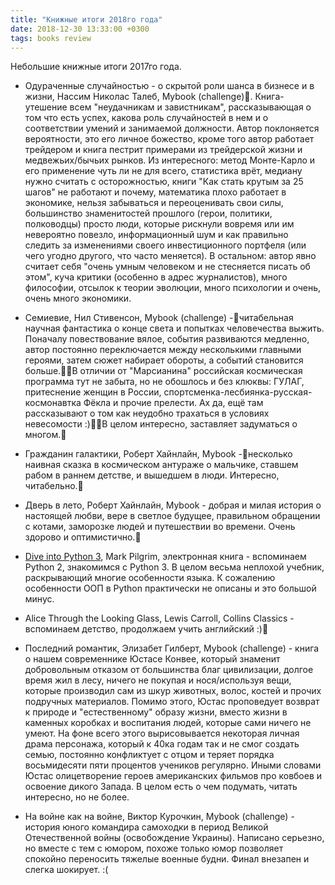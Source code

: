 ```yaml
---
title: "Книжные итоги 2018го года"
date: 2018-12-30 13:33:00 +0300
tags: books review
---
```

Небольшие книжные итоги 2017го года.
<!--more-->

* Одураченные случайностью - о скрытой роли шанса в бизнесе и в жизни, Нассим Николас Талеб, Mybook (challenge). Книга-утешение всем "неудачникам и завистникам", рассказывающая о том что есть успех, какова роль случайностей в нем и о соответствии умений и занимаемой должности. Автор поклоняется вероятности, это его личное божество, кроме того автор работает трейдером и книга пестрит примерами из трейдерской жизни и медвежьих/бычьих рынков. Из интересного: метод Монте-Карло и его применение чуть ли не для всего, статистика врёт, медиану нужно считать с осторожностью,  книги "Как стать крутым за 25 шагов" не работают и почему, математика плохо работает в экономике, нельзя забываться и переоценивать свои силы, большинство знаменитостей прошлого (герои, политики, полководцы) просто люди, которые рискнули вовремя или им невероятно повезло, информационный шум и как правильно следить за изменениями своего инвестиционного портфеля (или чего угодно другого, что часто меняется). В остальном: автор явно считает себя "очень умным человеком и не стесняется писать об этом", куча критики (особенно в адрес журналистов), много философии, отсылок к теории эволюции, много психологии и очень, очень много экономики.

* Семиевие, Нил Стивенсон, Mybook (challenge) -читабельная научная фантастика о конце света и попытках человечества выжить. Поначалу повествование вялое, события развиваются медленно, автор постоянно переключается между несколькими главными героями, затем сюжет набирает обороты, а событий становится больше.В отличии от "Марсианина" российская космическая программа тут не забыта, но не обошлось и без клюквы:  ГУЛАГ, притеснение женщин в России, спортсменка-лесбиянка-русская-космонавтка Фёкла и прочие прелести. Ах да, ещё там рассказывают о том как неудобно трахаться в условиях невесомости :)В целом интересно, заставляет задуматься о многом.

* Гражданин галактики, Роберт Хайнлайн, Mybook -несколько наивная сказка в космическом антураже о мальчике, ставшем рабом в раннем детстве, и вышедшем в люди. Интересно, читабельно.

* Дверь в лето, Роберт Хайнлайн, Mybook - добрая и милая история о настоящей любви, вере в светлое будущее, правильном обращении с котами, заморозке людей и путешествии во времени. Очень здорово и оптимистично.

* [Dive into Python 3](http://www.diveintopython3.net), Mark Pilgrim, электронная книга - вспоминаем Python 2, знакомимся с Python 3. В целом весьма неплохой учебник, раскрывающий многие особенности языка. К сожалению особенности ООП в Python практически не описаны и это большой минус.

* Alice Through the Looking Glass, Lewis Carroll, Collins Classics - вспоминаем детство, продолжаем учить английский :)

* Последний романтик, Элизабет Гилберт, Mybook (challenge) - книга о нашем современнике Юстасе Конвее, который знаменит добровольным отказом от большинства благ цивилизации, долгое время жил в лесу, ничего не покупая и нося/используя вещи, которые производил сам из шкур животных, волос, костей и прочих подручных материалов. Помимо этого, Юстас проповедует возврат к природе и "естественному" образу жизни, вместо жизни в каменных коробках и воспитания людей, которые сами ничего не умеют. На фоне всего этого вырисовывается некоторая личная драма персонажа, который к 40ка годам так и не смог создать семью, постоянно конфликтует с отцом и теряет порядка восьмидесяти пяти процентов учеников регулярно. Иными словами Юстас олицетворение героев американских фильмов про ковбоев и освоение дикого Запада. В целом есть о чем подумать, читать интересно, но не более.

* На войне как на войне, Виктор Курочкин, Mybook (challenge) - история юного командира самоходки в период Великой Отечественной войны (освобождение Украины). Написано серьезно, но вместе с тем с юмором, похоже только юмор позволяет спокойно переносить тяжелые военные будни. Финал внезапен и слегка шокирует. :(
